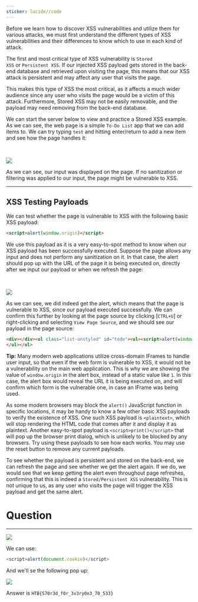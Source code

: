 ```yaml
---
sticker: lucide//code
---
```

Before we learn how to discover XSS vulnerabilities and utilize them for various attacks, we must first understand the different types of XSS vulnerabilities and their differences to know which to use in each kind of attack.

The first and most critical type of XSS vulnerability is `Stored XSS` or `Persistent XSS`. If our injected XSS payload gets stored in the back-end database and retrieved upon visiting the page, this means that our XSS attack is persistent and may affect any user that visits the page.

This makes this type of XSS the most critical, as it affects a much wider audience since any user who visits the page would be a victim of this attack. Furthermore, Stored XSS may not be easily removable, and the payload may need removing from the back-end database.

We can start the server below to view and practice a Stored XSS example. As we can see, the web page is a simple `To-Do List` app that we can add items to. We can try typing `test` and hitting enter/return to add a new item and see how the page handles it:

   

![](https://academy.hackthebox.com/storage/modules/103/xss_stored_xss.jpg)

As we can see, our input was displayed on the page. If no sanitization or filtering was applied to our input, the page might be vulnerable to XSS.

---

## XSS Testing Payloads

We can test whether the page is vulnerable to XSS with the following basic XSS payload:


```html
<script>alert(window.origin)</script>
```

We use this payload as it is a very easy-to-spot method to know when our XSS payload has been successfully executed. Suppose the page allows any input and does not perform any sanitization on it. In that case, the alert should pop up with the URL of the page it is being executed on, directly after we input our payload or when we refresh the page:

   

![](https://academy.hackthebox.com/storage/modules/103/xss_stored_xss_alert.jpg)

As we can see, we did indeed get the alert, which means that the page is vulnerable to XSS, since our payload executed successfully. We can confirm this further by looking at the page source by clicking [`CTRL+U`] or right-clicking and selecting `View Page Source`, and we should see our payload in the page source:

```html
<div></div><ul class="list-unstyled" id="todo"><ul><script>alert(window.origin)</script>
</ul></ul>
```

**Tip:** Many modern web applications utilize cross-domain IFrames to handle user input, so that even if the web form is vulnerable to XSS, it would not be a vulnerability on the main web application. This is why we are showing the value of `window.origin` in the alert box, instead of a static value like `1`. In this case, the alert box would reveal the URL it is being executed on, and will confirm which form is the vulnerable one, in case an IFrame was being used.

As some modern browsers may block the `alert()` JavaScript function in specific locations, it may be handy to know a few other basic XSS payloads to verify the existence of XSS. One such XSS payload is `<plaintext>`, which will stop rendering the HTML code that comes after it and display it as plaintext. Another easy-to-spot payload is `<script>print()</script>` that will pop up the browser print dialog, which is unlikely to be blocked by any browsers. Try using these payloads to see how each works. You may use the reset button to remove any current payloads.

To see whether the payload is persistent and stored on the back-end, we can refresh the page and see whether we get the alert again. If we do, we would see that we keep getting the alert even throughout page refreshes, confirming that this is indeed a `Stored/Persistent XSS` vulnerability. This is not unique to us, as any user who visits the page will trigger the XSS payload and get the same alert.

# Question
---
![](cybersecurity/images/Pasted%2520image%252020250130163211.png)

We can use:

```js
<script>alert(document.cookie)</script>
```

And we'll se the following pop up:

![](cybersecurity/images/Pasted%2520image%252020250130163536.png)

Answer is `HTB{570r3d_f0r_3v3ry0n3_70_533}`